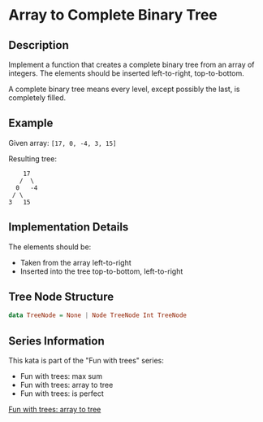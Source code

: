 # Array to Complete Binary Tree

## Description
Implement a function that creates a complete binary tree from an array of integers. The elements should be inserted left-to-right, top-to-bottom.

A complete binary tree means every level, except possibly the last, is completely filled.

## Example
Given array: `[17, 0, -4, 3, 15]`

Resulting tree:
```
    17
   /  \
  0   -4
 / \
3   15 
```

## Implementation Details
The elements should be:
- Taken from the array left-to-right
- Inserted into the tree top-to-bottom, left-to-right

## Tree Node Structure
```haskell
data TreeNode = None | Node TreeNode Int TreeNode
```

## Series Information
This kata is part of the "Fun with trees" series:
- Fun with trees: max sum
- Fun with trees: array to tree
- Fun with trees: is perfect

[Fun with trees: array to tree](https://www.codewars.com/kata/57e5a6a67fbcc9ba900021cd)